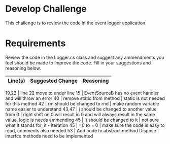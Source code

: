 # Develop Challenge

This challenge is to review the code in the event logger application.

# Requirements

Review the code in the Logger.cs class and suggest any ammendments you feel should be made to improve the code. Fill in your suggestions and reasoning below.

| Line(s) | Suggested Change | Reasoning |
|---------|------------------|-----------|

19,22 | line 22 move to under line 15 | EventSourceB has no event handler and will throw an error
40 | remove static from method | static is not needed for this method
42 | rm should be changed to rnd | make random variable name easier to understand
43,47 | j should be changed to another value from 0 | right shift on 0 will result in 0 and will always result in the same value, logic is needs ammending
45 | lt should be changed to it | not sure what lt stands for, it - iteration
45 | =0 to = 0 | make sure the code is easy to read, comments also needed
53 | Add code to abstract method Dispose | interfce methods need to be implemented